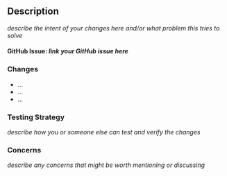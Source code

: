 ## Description
_describe the intent of your changes here and/or what problem this tries to solve_


#### GitHub Issue: _link your GitHub issue here_

### Changes
* ...
* ...
* ...

### Testing Strategy
_describe how you or someone else can test and verify the changes_


### Concerns
_describe any concerns that might be worth mentioning or discussing_
